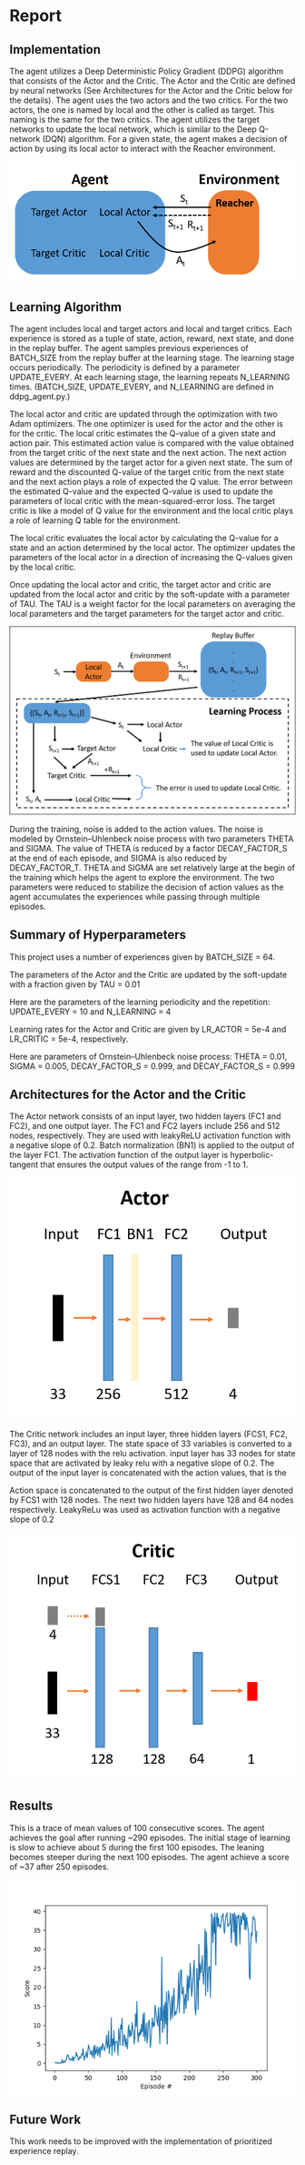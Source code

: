 # Report

## Implementation
The agent utilizes a Deep Deterministic Policy Gradient (DDPG) algorithm that consists of the Actor and the Critic.  The Actor and the Critic are defined by neural networks (See Architectures for the Actor and the Critic below for the details).  The agent uses the two actors and the two critics. For the two actors, the one is named by local and the other is called as target.  This naming is the same for the two critics.  The agent utilizes the target networks to update the local network, which is similar to the Deep Q-network (DQN) algorithm.  For a given state, the agent makes a decision of action by using its local actor to interact with the Reacher environment. 

![Figure of Perception-Action Cycle for the DDPG Agent](https://github.com/hurxx018/Udacity_Continuous_Control/blob/master/images/DDPG_Agent_percetion_action_cycles.png)

## Learning Algorithm
The agent includes local and target actors and local and target critics.  Each experience is stored as a tuple of state, action, reward, next state, and done in the replay buffer.  The agent samples previous experiences of BATCH_SIZE from the replay buffer at the learning stage.  The learning stage occurs periodically.  The periodicity is defined by a parameter UPDATE_EVERY.  At each learning stage, the learning repeats N_LEARNING times.  (BATCH_SIZE, UPDATE_EVERY, and N_LEARNING are defined in ddpg_agent.py.)

The local actor and critic are updated through the optimization with two Adam optimizers.  The one optimizer is used for the actor and the other is for the critic.  The local critic estimates the Q-value of a given state and action pair.  This estimated action value is compared with the value obtained from the target critic of the next state and the next action.  The next action values are determined by the target actor for a given next state.  The sum of reward and the discounted Q-value of the target critic from the next state and the next action plays a role of expected the Q value. The error between the estimated Q-value and the expected Q-value is used to update the parameters of local critic with the mean-squared-error loss.  The target critic is like a model of Q value for the environment and the local critic plays a role of learning Q table for the environment. 

The local critic evaluates the local actor by calculating the Q-value for a state and an action determined by the local actor.  The optimizer updates the parameters of the local actor in a direction of increasing the Q-values given by the local critic. 

Once updating the local actor and critic, the target actor and critic are updated from the local actor and critic by the soft-update with a parameter of TAU. The TAU is a weight factor for the local parameters on averaging the local parameters and the target parameters for the target actor and critic. 

![Figure of Learning Process for the DDPG Agent](https://github.com/hurxx018/Udacity_Continuous_Control/blob/master/images/DDPG_learning_process.png)

During the training, noise is added to the action values.  The noise is modeled by Ornstein–Uhlenbeck noise process with two parameters THETA and SIGMA.  The value of THETA is reduced by a factor DECAY_FACTOR_S at the end of each episode, and SIGMA is also reduced by DECAY_FACTOR_T. THETA and SIGMA are set relatively large at the begin of the training which helps the agent to explore the environment.  The two parameters were reduced to stabilize the decision of action values as the agent accumulates the experiences while passing through multiple episodes.

## Summary of Hyperparameters
This project uses a number of experiences given by BATCH_SIZE = 64.

The parameters of the Actor and the Critic are updated by the soft-update with a fraction given by TAU = 0.01

Here are the parameters of the learning periodicity and the repetition: UPDATE_EVERY = 10 and N_LEARNING = 4

Learning rates for the Actor and Critic are given by LR_ACTOR = 5e-4 and LR_CRITIC = 5e-4, respectively.

Here are parameters of Ornstein–Uhlenbeck noise process: THETA = 0.01, SIGMA = 0.005, DECAY_FACTOR_S = 0.999, and DECAY_FACTOR_S = 0.999


## Architectures for the Actor and the Critic
The Actor network consists of an input layer, two hidden layers (FC1 and FC2), and one output layer.  The FC1 and FC2 layers include 256 and 512 nodes, respectively.  They are used with leakyReLU activation function with a negative slope of 0.2.  Batch normalization (BN1) is applied to the output of the layer FC1.  The activation function of the output layer is hyperbolic-tangent that ensures the output values of the range from -1 to 1. 

![Figure of Actor architecture](https://github.com/hurxx018/Udacity_Continuous_Control/blob/master/images/Actor.png)

The Critic network includes an input layer, three hidden layers (FCS1, FC2, FC3), and an output layer.  The state space of 33 variables is converted  to a layer of 128 nodes with the relu activation. input layer has 33 nodes for state space that are activated by leaky relu with a negative slope of 0.2. The output of the input layer is concatenated with the action values, that is the 

 
 Action space is concatenated to the output of the first hidden layer denoted by FCS1 with 128 nodes. The next two hidden layers have 128 and 64 nodes respectively. LeakyReLu was used as activation function with a negative slope of 0.2

![Figure of Critic architecture](https://github.com/hurxx018/Udacity_Continuous_Control/blob/master/images/Critic.png)


## Results
This is a trace of mean values of 100 consecutive scores. The agent achieves the goal after running ~290 episodes. The initial stage of learning is slow to achieve about 5 during the first 100 episodes. The leaning becomes steeper during the next 100 episodes. The agent achieve a score of ~37 after 250 episodes. 

![Figure of Score](https://github.com/hurxx018/Udacity_Continuous_Control/blob/master/images/score.png)


## Future Work
This work needs to be improved with the implementation of prioritized experience replay.